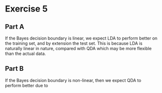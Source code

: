 # Exercise 5

## Part A

If the Bayes decision boundary is linear, we expect LDA to perform better on the training set, and by extension the test set. This is because LDA is naturally linear in nature, compared with QDA which may be more flexible than the actual data.

## Part B

If the Bayes decision boundary is non-linear, then we expect QDA to perform better due to 